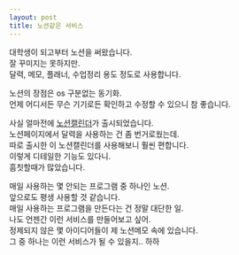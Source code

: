 ```yaml
---
layout: post
title: 노션같은 서비스
---
```


대학생이 되고부터 노션을 써왔습니다.  
잘 꾸미지는 못하지만.  
달력, 메모, 플래너, 수업정리 용도 정도로 사용합니다.   

노션의 장점은 os 구분없는 동기화.  
언제 어디서든 무슨 기기로든 확인하고 수정할 수 있으니 참 좋습니다.

사실 얼마전에 [노션캘린더](https://www.notion.so/ko-kr/product/calendar)가 출시되었습니다.  
노션페이지에서 달력을 사용하는 건 좀 번거로웠는데.  
따로 출시한 이 노션캘린더를 사용해보니 훨씬 편합니다.  
이렇게 디테일한 기능도 있다니.  
흠칫할때가 많았습니다.  

매일 사용하는 몇 안되는 프로그램 중 하나인 노션.  
앞으로도 평생 사용할 것 같습니다.  
매일 사용하는 프로그램을 만든다는 건 정말 대단한 일.  
나도 언젠간 이런 서비스를 만들어보고 싶어.  
정제되지 않은 몇 아이디어들이 제 노션메모 속에 있습니다.  
그 중 하나는 이런 서비스가 될 수 있을지.. 하하  

